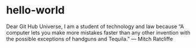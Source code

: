 # hello-world
Dear Git Hub Universe,
I am a student of technology and law because “A computer lets you make more mistakes faster than any other invention with the possible exceptions of handguns and Tequila.” ― Mitch Ratcliffe

